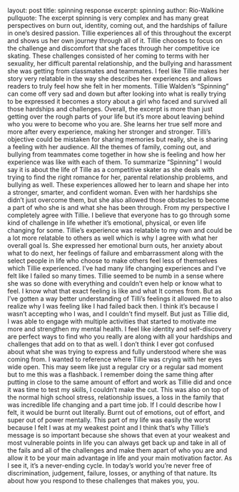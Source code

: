 layout: post
title: spinning response
excerpt: spinning
author: Rio-Walkine
pullquote:
The excerpt spinning is very complex and has many great perspectives on burn out, identity, coming out, and the hardships of failure in one’s desired passion. Tillie experiences all of this throughout the excerpt and shows us her own journey through all of it. Tillie chooses to focus on the challenge and discomfort that she faces through her competitive ice skating. These challenges consisted of her coming to terms with her sexuality, her difficult parental relationship, and the bullying and harassment she was getting from classmates and teammates. I feel like Tillie makes her story very relatable in the way she describes her experiences and allows readers to truly feel how she felt in her moments. Tillie Walden’s “Spinning” can come off very sad and down but after looking into what is really trying to be expressed it becomes a story about a girl who faced and survived all those hardships and challenges. Overall, the excerpt is more than just getting over the rough parts of your life but it’s more about leaving behind who you were to become who you are. She learns her true self more and more after every experience, making her stronger and stronger. Tilli’s objective could be mistaken for sharing memories but really, she is sharing a feeling with her audience. All the themes of family, coming out, and bullying from teammates come together in how she is feeling and how her experience was like with each of them. To summarize “Spinning” I would say it is about the life of Tille as a competitive skater as she deals with trying to find the right romance for her, parental relationship problems, and bullying as well. These experiences allowed her to learn and shape her into a stronger, smarter, and confident woman. Even with her hardships she didn’t just overcome them, but she also allowed those obstacles to become a part of who she is and what she has been through. 
From my perspective I completely agree with Tillie. I believe that everyone has to go through some kind of challenge in life whether it’s emotional, physical, or even life changing for some. Tillie’s experience was relatable to my own and could be a lot more relatable to others as well which is why I agree with what her overall goal Is. She expressed her emotional burn outs, her anxiety about what to do next, her feelings of failure and embarrassment along with the select people in life who choose to make others feel less of themselves which Tillie experienced. I’ve had many life changing experiences and I’ve felt like I failed so many times. Tillie seemed to be numb in a sense where she was so done with everything and couldn’t even help or know what to feel. I know what that exact feeling is like and what It comes from. But as I’ve gotten a way better understanding of Tilli’s feelings it allowed me to also realize why I was feeling like I had failed back then. I think it’s because I wasn’t accepting who I was, and I couldn’t find myself. But just as Tillie did, I was able to engage with multiple activities that started to motivate me more and strengthen my mental health. I feel like identity and self-discovery are perfect ways to find who you really are along with all your hardships and challenges that add on to that as well. I don’t think I ever got confused about what she was trying to express and fully understood where she was coming from. I wanted to reference where Tillie was crying with her eyes wide open. This may seem like just a regular cry or a regular sad moment but to me this was a flashback. I remember doing the same thing after putting in close to the same amount of effort and work as Tillie did and once it was time to test my skills, I couldn’t make the cut. This was also on top of the normal high school stress, relationship issues, a loss in the family that was incredible life changing and a part time job. If I could describe how I felt, it would be burnt out literally. Burnt out of emotions, out of effort, and super out of power mentally. This part of my life was easily the worst because I felt I was at my weakest point and I think that’s why Tillie’s message is so important because she shows that even at your weakest and most vulnerable points in life you can always get back up and take in all of the fails and all of the challenges and make them apart of who you are and allow it to be your main advantage in life and your main motivation factor. As I see it, it’s a never-ending cycle. In today’s world you’re never free of discrimination, judgement, failure, losses, or anything of that nature. Its about how you respond to these challenges that makes you, you. 

